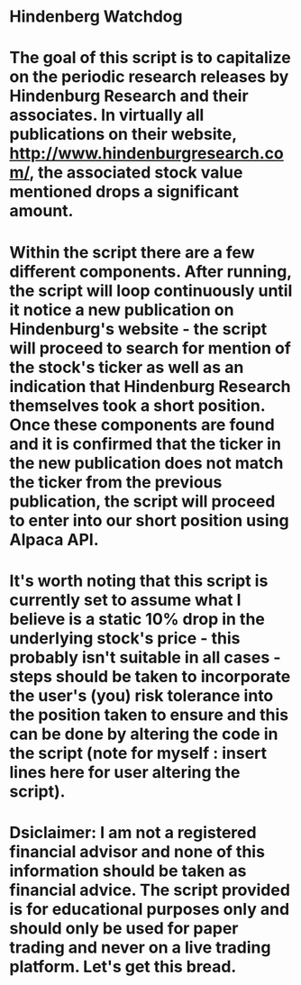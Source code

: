 # Hindenberg Watchdog
# The goal of this script is to capitalize on the periodic research releases by Hindenburg Research and their associates. In virtually all publications on their website, http://www.hindenburgresearch.com/, the associated stock value mentioned drops a  significant amount.
# Within the script there are a few different components. After running, the script will loop continuously until it notice a new publication on Hindenburg's website - the script will proceed to search for mention of the stock's ticker as well as an indication that Hindenburg Research themselves took a short position. Once these components are found and it is confirmed that the ticker in the new publication does not match the ticker from the previous publication, the script will proceed to enter into our short position using Alpaca API.
# It's worth noting that this script is currently set to assume what I believe is a static 10% drop in the underlying stock's price - this probably isn't suitable in all cases - steps should be taken to incorporate the user's (you) risk tolerance into the position taken to ensure and this can be done by altering the code in the script (note for myself : insert lines here for user altering the script).
# Dsiclaimer: I am not a registered financial advisor and none of this information should be taken as financial advice. The script provided is for educational purposes only and should only be used for paper trading and never on a live trading platform. Let's get this bread.
